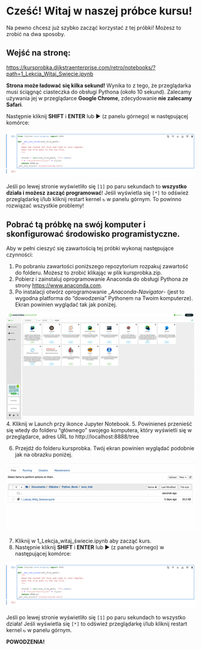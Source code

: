 # Cześć! Witaj w naszej próbce  kursu!

Na pewno chcesz już szybko zacząć korzystać z tej próbki! Możesz to zrobić na dwa sposoby.

## Wejść na stronę: 
https://kursprobka.dijkstraenterprise.com/retro/notebooks/?path=1_Lekcja_Witaj_Swiecie.ipynb

__Strona może ładować się kilka sekund!__ Wynika to z tego, że przeglądarka musi ściągnąć ciasteczka do obsługi Pythona (około 10 sekund). Zalecamy używania jej w przeglądarce __Google Chrome__, zdecydowanie __nie zalecamy Safari__.

Następnie kliknij __SHIFT__ i __ENTER__ lub ▶️ (z panelu górnego) w następującej komórce:

<img src="images/html.jpg">

Jeśli po lewej stronie wyświetliło się `[1]` po paru sekundach to __wszystko działa i możesz zacząć programować__! Jeśli wyświetla się `[*]` to odśwież przeglądarkę i/lub kliknij restart kernel `↻` w panelu górnym. To powinno rozwiązać wszystkie problemy!

## Pobrać tą próbkę na swój komputer i skonfigurować środowisko programistyczne.

Aby w pełni cieszyć się zawartością tej próbki wykonaj następujące czynności:

1.	Po pobraniu zawartości poniższego repozytorium rozpakuj zawartość do folderu. Możesz to zrobić klikając w plik kursprobka.zip.
2.	Pobierz i zainstaluj oprogramowanie Anaconda do obsługi Pythona ze strony https://www.anaconda.com.
3.	Po instalacji otwórz oprogramowanie __Anaconda-Navigator_- (jest to wygodna platforma do “dowodzenia” Pythonem na Twoim komputerze). Ekran powinien wyglądać tak jak poniżej. 

<img src ="images/Anaconda.jpg">
4.	Kliknij w Launch przy ikonce Jupyter Notebook.
5.	Powinieneś przenieść się wtedy do folderu “głównego” swojego komputera, który wyświetli się w przeglądarce, adres URL to http://localhost:8888/tree

6.	Przejdź do folderu kursprobka. Twój ekran powinien wyglądać podobnie jak na obrazku poniżej.

<img src="images/Anaconda2.png">

7. Kliknij w 1_Lekcja_witaj_świecie.ipynb aby zacząć kurs. 
8. Następnie kliknij __SHIFT__ i __ENTER__ lub ▶️ (z panelu górnego) w następującej komórce:

<img src="images/html.jpg">

Jeśli po lewej stronie wyświetliło się `[1]` po paru sekundach to wszystko działa! Jeśli wyświetla się `[*]` to odśwież przeglądarkę i/lub kliknij restart kernel `↻` w panelu górnym.

__POWODZENIA!__ 

